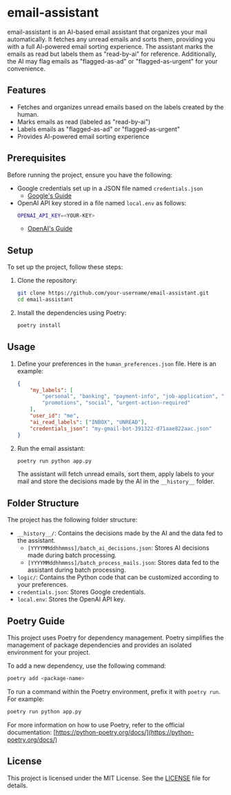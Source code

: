 # email-assistant

email-assistant is an AI-based email assistant that organizes your mail automatically. It fetches any unread emails and sorts them, providing you with a full AI-powered email sorting experience. The assistant marks the emails as read but labels them as "read-by-ai" for reference. Additionally, the AI may flag emails as "flagged-as-ad" or "flagged-as-urgent" for your convenience.

## Features

- Fetches and organizes unread emails based on the labels created by the human.
- Marks emails as read (labeled as "read-by-ai")
- Labels emails as "flagged-as-ad" or "flagged-as-urgent"
- Provides AI-powered email sorting experience

## Prerequisites

Before running the project, ensure you have the following:

- Google credentials set up in a JSON file named `credentials.json` 
    - [Google's Guide](https://developers.google.com/workspace/guides/create-credentials)
- OpenAI API key stored in a file named `local.env` as follows:
  ```bash
  OPENAI_API_KEY=<YOUR-KEY>
  ```
  - [OpenAI's Guide](https://platform.openai.com/docs/api-reference)

## Setup

To set up the project, follow these steps:

1. Clone the repository:

   ```bash
   git clone https://github.com/your-username/email-assistant.git
   cd email-assistant
   ```

2. Install the dependencies using Poetry:

   ```bash
   poetry install
   ```

## Usage

1. Define your preferences in the `human_preferences.json` file. Here is an example:

   ```json
   {
       "my_labels": [
           "personal", "banking", "payment-info", "job-application", "automated-notifications", 
           "promotions", "social", "urgent-action-required"
       ],
       "user_id": "me",
       "ai_read_labels": ["INBOX", "UNREAD"],
       "credentials_json": "my-gmail-bot-391322-d71aae822aac.json"
   }
   ```

2. Run the email assistant:

   ```bash
   poetry run python app.py
   ```

   The assistant will fetch unread emails, sort them, apply labels to your mail and store the decisions made by the AI in the `__history__` folder.

## Folder Structure

The project has the following folder structure:

- `__history__/`: Contains the decisions made by the AI and the data fed to the assistant.
  - `[YYYYMMddhhmmss]/batch_ai_decisions.json`: Stores AI decisions made during batch processing.
  - `[YYYYMMddhhmmss]/batch_process_mails.json`: Stores data fed to the assistant during batch processing.
- `logic/`: Contains the Python code that can be customized according to your preferences.
- `credentials.json`: Stores Google credentials.
- `local.env`: Stores the OpenAI API key.

## Poetry Guide

This project uses Poetry for dependency management. Poetry simplifies the management of package dependencies and provides an isolated environment for your project.

To add a new dependency, use the following command:

```bash
poetry add <package-name>
```

To run a command within the Poetry environment, prefix it with `poetry run`. For example:

```bash
poetry run python app.py
```

For more information on how to use Poetry, refer to the official documentation: [https://python-poetry.org/docs/](https://python-poetry.org/docs/)

## License

This project is licensed under the MIT License. See the [LICENSE](LICENSE) file for details.
